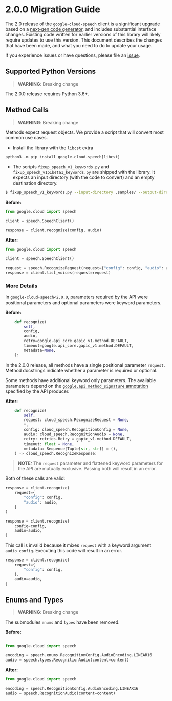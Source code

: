# 2.0.0 Migration Guide

The 2.0 release of the `google-cloud-speech` client is a significant upgrade based on a [next-gen code generator](https://github.com/googleapis/gapic-generator-python), and includes substantial interface changes. Existing code written for earlier versions of this library will likely require updates to use this version. This document describes the changes that have been made, and what you need to do to update your usage.

If you experience issues or have questions, please file an [issue](https://github.com/googleapis/python-speech/issues).

## Supported Python Versions

> **WARNING**: Breaking change

The 2.0.0 release requires Python 3.6+.


## Method Calls

> **WARNING**: Breaking change

Methods expect request objects. We provide a script that will convert most common use cases.

* Install the library with the `libcst` extra

```py
python3 -m pip install google-cloud-speech[libcst]
```

* The scripts `fixup_speech_v1_keywords.py` and `fixup_speech_v1p1beta1_keywords.py` are shipped with the library. It expects an input directory (with the code to convert) and an empty destination directory.

```sh
$ fixup_speech_v1_keywords.py --input-directory .samples/ --output-directory samples/
```

**Before:**
```py
from google.cloud import speech

client = speech.SpeechClient()

response = client.recognize(config, audio)
```


**After:**
```py
from google.cloud import speech

client = speech.SpeechClient()

request = speech.RecognizeRequest(request={"config": config, "audio": audio})
response = client.list_voices(request=request)
```

### More Details

In `google-cloud-speech<2.0.0`, parameters required by the API were positional parameters and optional parameters were keyword parameters.

**Before:**
```py
    def recognize(
        self,
        config,
        audio,
        retry=google.api_core.gapic_v1.method.DEFAULT,
        timeout=google.api_core.gapic_v1.method.DEFAULT,
        metadata=None,
    ):
```

In the 2.0.0 release, all methods have a single positional parameter `request`. Method docstrings indicate whether a parameter is required or optional.

Some methods have additional keyword only parameters. The available parameters depend on the [`google.api.method_signature` annotation](https://github.com/googleapis/googleapis/blob/3dbeac0d54125b123c8dfd39c774b37473c36944/google/cloud/speech/v1/cloud_speech.proto#L48) specified by the API producer.


**After:**
```py
    def recognize(
        self,
        request: cloud_speech.RecognizeRequest = None,
        *,
        config: cloud_speech.RecognitionConfig = None,
        audio: cloud_speech.RecognitionAudio = None,
        retry: retries.Retry = gapic_v1.method.DEFAULT,
        timeout: float = None,
        metadata: Sequence[Tuple[str, str]] = (),
    ) -> cloud_speech.RecognizeResponse:
```

> **NOTE:** The `request` parameter and flattened keyword parameters for the API are mutually exclusive.
> Passing both will result in an error.


Both of these calls are valid:

```py
response = client.recognize(
    request={
        "config": config,
        "audio": audio,
    }
)
```

```py
response = client.recognize(
    config=config,
    audio=audio,
)
```

This call is invalid because it mixes `request` with a keyword argument `audio_config`. Executing this code
will result in an error.

```py
response = client.recognize(
    request={
        "config": config,
    },
    audio=audio,
)
```



## Enums and Types


> **WARNING**: Breaking change

The submodules `enums` and `types` have been removed.

**Before:**
```py

from google.cloud import speech

encoding = speech.enums.RecognitionConfig.AudioEncoding.LINEAR16
audio = speech.types.RecognitionAudio(content=content)
```


**After:**
```py
from google.cloud import speech

encoding = speech.RecognitionConfig.AudioEncoding.LINEAR16
audio = speech.RecognitionAudio(content=content)
```